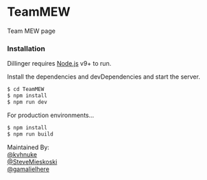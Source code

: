 # TeamMEW
Team MEW page
### Installation

Dillinger requires [Node.js](https://nodejs.org/) v9+ to run.

Install the dependencies and devDependencies and start the server.

```sh
$ cd TeamMEW
$ npm install
$ npm run dev
```

For production environments...

```sh
$ npm install
$ npm run build
```
Maintained By:\
[@kvhnuke](https://github.com/kvhnuke)\
[@SteveMieskoski](https://github.com/SteveMieskoski)\
[@gamalielhere](https://github.com/gamalielhere)
